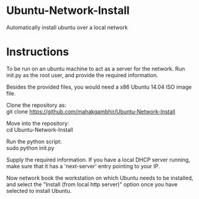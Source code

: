 # Ubuntu-Network-Install
Automatically install ubuntu over a local network


# Instructions 
To be run on an ubuntu machine to act as a server for the network.
Run init.py as the root user, and provide the required information.

Besides the provided files, you would need a x86 Ubuntu 14.04 ISO image file.

Clone the repository as:                                        
git clone https://github.com/mahakgambhir/Ubuntu-Network-Install

Move into the repository:                                       
cd Ubuntu-Network-Install

Run the python script:                                  
sudo python init.py

Supply the required information.
If you have a local DHCP server running, make sure that it has a 'next-server' entry pointing to your IP.

Now network book the workstation on which Ubuntu needs to be installed, and select the "Install (from local http server)" option once you have selected to install Ubuntu.
